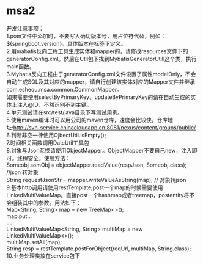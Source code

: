 # msa2  

开发注意事项：  
1.pom文件中添加<dependency></dependency>时，不要写入确切版本号，用占位符代替，例如：${springboot.version}。具体版本在<properties></properties>标签下定义。  
2.用mabatis反向工程工具生成实体和mapper的，请修改resources文件下的generatorConfig.xml。然后在Util包下找到MybatisGeneratorUtill这个类，执行main函数。  
3.Mybatis反向工程由于generatorConfig.xml文件设置了属性modelOnly，不会自动生成SQL及其对应的mapper，请自行创建该实体对应的Mapper文件并继承com.eshequ.msa.common.CommonMapper。  
  如果需要使用selectByPrimaryKey、updateByPrimaryKey的请在自动生成的实体上注入@ID，不然识别不到主键。  
4.单元测试请在src/test/java目录下写测试用例。  
5.使用maven编译时可以用公司的maven仓库，速度会比较快。仓库地址:http://svn-service.chinacloudapp.cn:8081/nexus/content/groups/public/  
6.判断非空一律使用OjbectUtil.isEmpty();  
7.时间相关函数调用DateUtil工具包  
8.对象与Json互换请使用ObjectMapper。ObjectMapper不要自己new，注入即可。线程安全。使用方法：  
  Someobj somObj = objectMapper.readValue(respJson, Someobj.class);	//json 转对象  
  String requestJsonStr = mapper.writeValueAsString(map);	// 对象转json  
9.基本http调用请使用restTemplate,post一个map的时候需要使用LinkedMultiValueMap。直接post一个hashmap或者treemap，postentity将不会组装其中的参数。用法如下：  
    Map<String, String> map = new TreeMap<>();  
    map.put...  
    ....  
	LinkedMultiValueMap<String, String> multiMap = new LinkedMultiValueMap<>();  
	multiMap.setAll(map);  
	String resp = restTemplate.postForObject(reqUrl, multiMap, String.class);  
10.业务处理类放在service包下  
